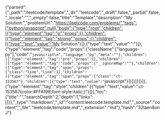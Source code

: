 {"parsed":{"_path":"/leetcode/template","_dir":"leetcode","_draft":false,"_partial":false,"_locale":"","_empty":false,"title":"Template","description":"My Solution:","problemUrl":"https://leetcode.com/problems/","tags":["python/javascript",null],"body":{"type":"root","children":[{"type":"element","tag":"p","props":{},"children":[{"type":"element","tag":"strong","props":{},"children":[{"type":"text","value":"My Solution"}]},{"type":"text","value":":"}]},{"type":"element","tag":"code","props":{"className":["language-py"],"code":"```javascript\n","language":"py","meta":""},"children":[{"type":"element","tag":"pre","props":{},"children":[{"type":"element","tag":"code","props":{"__ignoreMap":""},"children":[{"type":"element","tag":"span","props":{"class":"line","line":1},"children":[{"type":"element","tag":"span","props":{"class":"ct-153567"},"children":[{"type":"text","value":"```javascript"}]}]}]}]}]},{"type":"element","tag":"style","children":[{"type":"text","value":".ct-153567{color:#FFA198;font-style:italic;}"}]}],"toc":{"title":"","searchDepth":2,"depth":1,"links":[]}},"_type":"markdown","_id":"content:leetcode:template.md","_source":"content","_file":"leetcode/template.md","_extension":"md"},"hash":"32laen8onJ"}